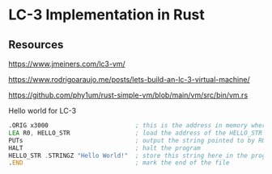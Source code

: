 # LC-3 Implementation in Rust

## Resources
https://www.jmeiners.com/lc3-vm/

https://www.rodrigoaraujo.me/posts/lets-build-an-lc-3-virtual-machine/

https://github.com/phy1um/rust-simple-vm/blob/main/vm/src/bin/vm.rs

Hello world for LC-3
```asm
.ORIG x3000                        ; this is the address in memory where the program will be loaded
LEA R0, HELLO_STR                  ; load the address of the HELLO_STR string into R0
PUTs                               ; output the string pointed to by R0 to the console
HALT                               ; halt the program
HELLO_STR .STRINGZ "Hello World!"  ; store this string here in the program
.END                               ; mark the end of the file
```

